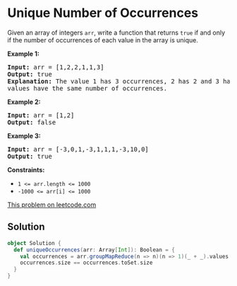 # Unique Number of Occurrences

Given an array of integers `arr`, write a function that returns `true` if and
only if the number of occurrences of each value in the array is unique.

**Example 1:**

<pre>
<strong>Input:</strong> arr = [1,2,2,1,1,3]
<strong>Output:</strong> true
<strong>Explanation:</strong> The value 1 has 3 occurrences, 2 has 2 and 3 has 1. No two
values have the same number of occurrences.
</pre>

**Example 2:**
<pre>
<strong>Input:</strong> arr = [1,2]
<strong>Output:</strong> false
</pre>

**Example 3:**
<pre>
<strong>Input:</strong> arr = [-3,0,1,-3,1,1,1,-3,10,0]
<strong>Output:</strong> true
</pre>

**Constraints:**

* `1 <= arr.length <= 1000`
* `-1000 <= arr[i] <= 1000`

[This problem on leetcode.com](https://leetcode.com/problems/unique-number-of-occurrences/)

## Solution

```scala
object Solution {
  def uniqueOccurrences(arr: Array[Int]): Boolean = {
    val occurrences = arr.groupMapReduce(n => n)(n => 1)(_ + _).values
    occurrences.size == occurrences.toSet.size
  }
}
```
